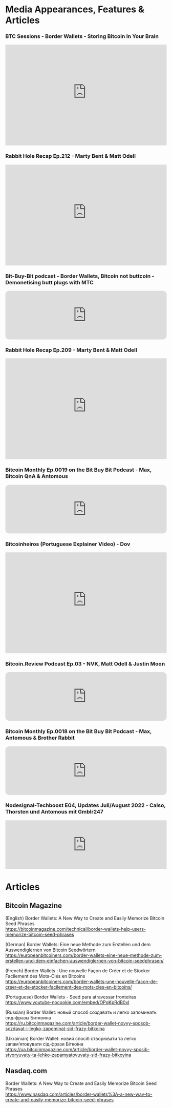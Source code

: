# Media Appearances, Features & Articles

### BTC Sessions - Border Wallets - Storing Bitcoin In Your Brain

<iframe width="100%" height="315" src="https://www.youtube-nocookie.com/embed/wHQrvCGVkTw" title="YouTube video player" frameborder="0" allow="accelerometer; autoplay; clipboard-write; encrypted-media; gyroscope; picture-in-picture" allowfullscreen></iframe>

### Rabbit Hole Recap Ep.212 - Marty Bent & Matt Odell

<iframe width="100%" height="315" src="https://www.youtube-nocookie.com/embed/UWcbblfRjNU?start=6372" title="YouTube video player" frameborder="0" allow="accelerometer; autoplay; clipboard-write; encrypted-media; gyroscope; picture-in-picture" allowfullscreen></iframe>

### Bit-Buy-Bit podcast - Border Wallets, Bitcoin not buttcoin - Demonetising butt plugs with MTC

<iframe style="border-radius:12px" src="https://open.spotify.com/embed/episode/0uXY9CcnZ5dU8L7o1YLaHF?utm_source=generator" width="100%" height="152" frameBorder="0" allowfullscreen="" allow="autoplay; clipboard-write; encrypted-media; fullscreen; picture-in-picture"></iframe>

### Rabbit Hole Recap Ep.209 - Marty Bent & Matt Odell

<iframe width="100%" height="315" src="https://www.youtube-nocookie.com/embed/oroflTHfUMY?start=3448" title="YouTube video player" frameborder="0" allow="accelerometer; autoplay; clipboard-write; encrypted-media; gyroscope; picture-in-picture" allowfullscreen></iframe>

### Bitcoin Monthly Ep.0019 on the Bit Buy Bit Podcast - Max, Bitcoin QnA & Antomous

<iframe style="border-radius:12px" src="https://open.spotify.com/embed/episode/5l0IBAFhKb3prnVH2Jfud4?utm_source=generator&t=3040" width="100%" height="152" frameBorder="0" allowfullscreen="" allow="autoplay; clipboard-write; encrypted-media; fullscreen; picture-in-picture"></iframe>

### Bitcoinheiros (Portuguese Explainer Video) - Dov

<iframe width="100%" height="315" src="https://www.youtube-nocookie.com/embed/OPqKpRdB0xI" title="YouTube video player" frameborder="0" allow="accelerometer; autoplay; clipboard-write; encrypted-media; gyroscope; picture-in-picture" allowfullscreen></iframe>

### Bitcoin.Review Podcast Ep.03 - NVK, Matt Odell & Justin Moon

<iframe style="border-radius:12px" src="https://open.spotify.com/embed/episode/0LOLpaUiOdZDY5oaojCOmU?utm_source=generator&t=3895" width="100%" height="152" frameBorder="0" allowfullscreen="" allow="autoplay; clipboard-write; encrypted-media; fullscreen; picture-in-picture"></iframe>

### Bitcoin Monthly Ep.0018 on the Bit Buy Bit Podcast - Max, Antomous & Brother Rabbit

<iframe style="border-radius:12px" src="https://open.spotify.com/embed/episode/5gwZnT5qogTh3uxDqNmNRr?utm_source=generator&t=460" width="100%" height="152" frameBorder="0" allowfullscreen="" allow="autoplay; clipboard-write; encrypted-media; fullscreen; picture-in-picture"></iframe>

### Nodesignal-Techboost E04, Updates Juli/August 2022 - Calso, Thorsten und Antomous mit Gmblr247

<iframe src="https://anchor.fm/nodesignal/embed/episodes/Nodesignal-Techboost---E04---Updates-Juli--August-2022-e1nu0t4/a-a8hmip3" height="152" width="100%" frameborder="0" scrolling="no"></iframe>



# Articles

## Bitcoin Magazine

(English) Border Wallets: A New Way to Create and Easily Memorize Bitcoin Seed Phrases<br>
https://bitcoinmagazine.com/technical/border-wallets-help-users-memorize-bitcoin-seed-phrases

(German) Border Wallets: Eine neue Methode zum Erstellen und dem Auswendiglernen von Bitcoin Seedwörtern<br>
https://europeanbitcoiners.com/border-wallets-eine-neue-methode-zum-erstellen-und-dem-einfachen-auswendiglernen-von-bitcoin-seedphrasen/

(French) Border Wallets : Une nouvelle Façon de Créer et de Stocker Facilement des Mots-Clés en Bitcoins<br>
https://europeanbitcoiners.com/border-wallets-une-nouvelle-facon-de-creer-et-de-stocker-facilement-des-mots-cles-en-bitcoins/

(Portuguese) Border Wallets - Seed para atravessar fronteiras<br>
https://www.youtube-nocookie.com/embed/OPqKpRdB0xI

(Russian) Border Wallet: новый способ создавать и легко запоминать сид-фразы Биткоина<br>
https://ru.bitcoinmagazine.com/article/border-wallet-novyy-sposob-sozdavat-i-legko-zapominat-sid-frazy-bitkoina

(Ukrainian) Border Wallet: новий спосіб створювати та легко запам’ятовувати сід-фрази Біткоїна<br>
https://ua.bitcoinmagazine.com/article/border-wallet-novyy-sposib-stvoryuvaty-ta-lehko-zapamyatovuvaty-sid-frazy-bitkoyina

## Nasdaq.com

Border Wallets: A New Way to Create and Easily Memorize Bitcoin Seed Phrases<br>
https://www.nasdaq.com/articles/border-wallets%3A-a-new-way-to-create-and-easily-memorize-bitcoin-seed-phrases
